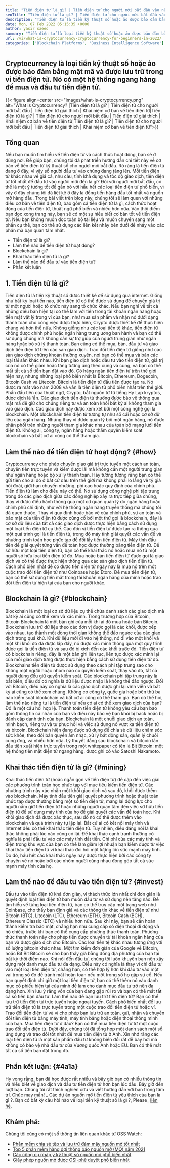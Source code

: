 ```yaml
---
title: "Tiền điện tử là gì? | Tiền điện tử cho người mới bắt đầu vào năm 2022" 
seoTitle: "Tiền điện tử là gì? | Tiền điện tử cho người mới bắt đầu vào năm 2022" 
description: "Tiền điện tử là tiền kỹ thuật số hoặc ảo được bảo đảm bằng mật mã. Bài viết này là về tiền điện tử là gì? và tiền điện tử cho người mới bắt đầu." 
date: Mon, 07 Feb 2022 05:15:35 +0000
author: yasir saeed
summary: "Tiền điện tử là loại tiền kỹ thuật số hoặc ảo được bảo đảm bằng mật mã và được lưu trữ trong ví tiền điện tử. Đó là một hệ thống ngang hàng để mua & amp; Đầu tư tiền điện tử." 
url: /vi/what-is-cryptocurrency-cryptocurrency-for-beginners-in-2022/
categories: ['Blockchain Platforms', 'Business Intelligence Software']
---
```


## Cryptocurrency là loại tiền kỹ thuật số hoặc ảo được bảo đảm bằng mật mã và được lưu trữ trong ví tiền điện tử. Nó có một hệ thống ngang hàng để mua và đầu tư tiền điện tử.

{{< figure align=center src="images/what-is-cryptocurrency.png" alt="What is Cryptocurrency? |Tiền điện tử là gì? | Tiền điện tử cho người mới bắt đầu | Tiền điện tử giải thích | Khái niệm cơ bản về tiền điện tử|Tiền điện tử là gì? | Tiền điện tử cho người mới bắt đầu | Tiền điện tử giải thích | Khái niệm cơ bản về tiền điện tử|Tiền điện tử là gì? | Tiền điện tử cho người mới bắt đầu | Tiền điện tử giải thích | Khái niệm cơ bản về tiền điện tử">}}


##  **Tổng quan**  
Nếu bạn muốn tìm hiểu về tiền điện tử và cách thức hoạt động, bạn sẽ ở đúng nơi. Để giúp bạn, chúng tôi đã phát triển hướng dẫn chi tiết này về cơ bản về tiền điện tử kỹ thuật số cho người mới bắt đầu. Rõ ràng là tiền điện tử đang ở đây, vì vậy số người đầu tư vào chúng đang tăng lên.
Mỗi tiền điện tử khác nhau về giá cả, nhu cầu, tính khả dụng và tốc độ giao dịch, tiền điện tử tốt nhất để đầu tư vào người mới đến là gì? Đối với người mới bắt đầu, có thể là một ý tưởng tốt để gắn bó với hầu hết các loại tiền điện tử phổ biến, vì vậy ở đây chúng tôi đã liệt kê ở đây là đồng tiền hàng đầu tốt nhất và nguồn mở hàng đầu.
Trong bài viết trên blog này, chúng tôi sẽ làm quen với những điều cơ bản về tiền điện tử, bao gồm cả tiền điện tử là gì, cách thức hoạt động của tiền điện tử, thuật ngữ phổ biến và nhiều hơn nữa. Vào thời điểm bạn đọc xong trang này, bạn sẽ có một sự hiểu biết cơ bản tốt về tiền điện tử. Nếu bạn không muốn đọc toàn bộ tài liệu và muốn chuyển sang một phần cụ thể, bạn có thể sử dụng các liên kết nhảy bên dưới để nhảy vào các phần mà bạn quan tâm nhất.
  * Tiền điện tử là gì?
  * Làm thế nào để tiền điện tử hoạt động?
  * Blockchain là gì?
  * Khai thác tiền điện tử là gì?
  * Làm thế nào để đầu tư vào tiền điện tử?
  * Phần kết luận

## 1. Tiền điện tử là gì?
Tiền điện tử là tiền kỹ thuật số được thiết kế để sử dụng qua internet. Giống như bất kỳ loại tiền nào, tiền điện tử có thể được sử dụng để chuyển giá trị từ một người hoặc tổ chức này sang tổ chức khác. Nếu bạn nghĩ về tất cả những điều bạn hiện tại có thể làm với tiền trong tài khoản ngân hàng hoặc tiền mặt vật lý trong ví của bạn, như mua sản phẩm và nhận nó dưới dạng thanh toán cho công việc được thực hiện, Crypto được thiết kế để thực hiện chúng và hơn thế nữa.
Không giống như các loại tiền tệ khác, tiền điện tử không được chính phủ hoặc ngân hàng trung ương ban hành và bạn có thể sử dụng chúng mà không cần sự trợ giúp của người trung gian như ngân hàng hoặc bộ xử lý thanh toán.
Bạn cũng có thể mua, bán, đầu tư và giao dịch tiền điện tử trên các sàn giao dịch. Trao đổi tiền điện tử giống như các sàn giao dịch chứng khoán thường xuyên, nơi bạn có thể mua và bán các loại tài sản khác nhau. Khi bạn giao dịch hoặc đầu tư vào tiền điện tử, giá trị của nó có thể giảm hoặc tăng tương ứng theo cung và cung, và bạn có thể mất tất cả số tiền bạn đặt vào đó.
Có hàng ngàn tiền điện tử trên thế giới hiện nay, nhưng những loại phổ biến nhất là Bitcoin, Ethereum, Dogecoin, Bitcoin Cash và Litecoin. Bitcoin là tiền điện tử đầu tiên được tạo ra. Nó được ra mắt vào năm 2008 và vẫn là tiền điện tử phổ biến nhất trên thế giới.
Phần đầu tiên của thuật ngữ, Crypto, bắt nguồn từ từ tiếng Hy Lạp kryptos, được dịch là ‘ẩn. Các giao dịch tiền điện tử thường được bảo vệ thông qua mật mã để giữ cho chúng riêng tư và an toàn khỏi bất kỳ ai không tham gia vào giao dịch. Các giao dịch này được xem xét bởi một công nghệ gọi là blockchain.
Một blockchain tiền điện tử tương tự như sổ cái hoặc cơ sở dữ liệu của ngân hàng. Nhưng thay vì được quản lý bởi một ngân hàng, nó được phân phối trên những người tham gia khác nhau của toàn bộ mạng lưới tiền điện tử. Không ai, công ty, ngân hàng hoặc thẩm quyền kiểm soát blockchain và bất cứ ai cũng có thể tham gia.

## Làm thế nào để tiền điện tử hoạt động? {#how}

Cryptocurrency cho phép chuyển giao giá trị trực tuyến một cách an toàn, chuyển tiền trực tuyến và kiếm được lãi mà không cần một người trung gian như ngân hàng hoặc bộ xử lý thanh toán. Hãy tưởng tượng rằng bạn có thể gửi tiền cho ai đó ở bất cứ đâu trên thế giới mà không phải lo lắng về tỷ giá hối đoái, giới hạn chuyển nhượng, phí cao hoặc quy định của chính phủ. Tiền điện tử làm cho điều này có thể.
Nó sử dụng công nghệ phi tập trung trong đó các giao dịch giữa các đồng nghiệp xảy ra trực tiếp giữa chúng, thay vì được điều hành thông qua một cơ quan quản lý do ngân hàng hoặc chính phủ chỉ định, như với hệ thống ngân hàng truyền thống mà chúng tôi đã quen thuộc.
Thay vì quy định hoặc bảo vệ của chính phủ, sự an toàn và bảo mật của tiền điện tử được củng cố bởi một thứ gọi là blockchain, đây là cơ sở dữ liệu của tất cả các giao dịch được thực hiện bằng cách sử dụng một loại tiền điện tử cụ thể.
Các đơn vị tiền điện tử được tạo ra thông qua một quá trình gọi là tiền điện tử, trong đó máy tính giải quyết các vấn đề và phương trình toán học phức tạp để đổi lấy tiền tiền điện tử. Máy tính đầu tiên để giải quyết từng vấn đề toán học được thưởng bằng tiền điện tử.
Để sở hữu một loại tiền điện tử, bạn có thể khai thác nó hoặc mua nó từ một người sở hữu loại tiền điện tử đó. Mua hoặc bán tiền điện tử được gọi là giao dịch và có thể được thực hiện thông qua các sàn giao dịch tiền điện tử. Cách phổ biến nhất để có được tiền điện tử ngày nay là mua nó trên một cuộc trao đổi tiền điện tử như Coinbase hoặc Etoro. Để mua tiền điện tử, bạn có thể sử dụng tiền mặt trong tài khoản ngân hàng của mình hoặc trao đổi tiền điện tử hiện tại của bạn cho người khác.

## Blockchain là gì? {#blockchain}

Blockchain là một loại cơ sở dữ liệu cụ thể chứa danh sách các giao dịch mà bất kỳ ai cũng có thể xem và xác minh. Trong trường hợp của Bitcoin, Bitcoin Blockchain là một bản ghi của mỗi khi ai đó mua hoặc bán Bitcoin. Blockchain lưu trữ dữ liệu theo các đơn vị được gọi là các khối, được xếp vào nhau, tạo thành một dòng thời gian không thể đảo ngược của các giao dịch trong quá khứ. Khi dữ liệu mới đi vào hệ thống, nó đi vào một khối và một khi khối đó đã được lấp đầy, nó được xác minh thông qua một quy trình được gọi là tiền điện tử và sau đó bị xích đến các khối trước đó.
Tiền điện tử có blockchain riêng, đây là một bản ghi liên tục, liên tục được xác minh lại của mỗi giao dịch từng được thực hiện bằng cách sử dụng tiền điện tử đó. Blockchains tiền điện tử được sử dụng theo cách phi tập trung sao cho không một người hoặc nhóm nào có quyền kiểm soát, thay vào đó, tất cả người dùng đều giữ quyền kiểm soát. Các blockchain phi tập trung này là bất biến, điều đó có nghĩa là dữ liệu được nhập là không thể đảo ngược. Đối với Bitcoin, điều này có nghĩa là các giao dịch được ghi lại vĩnh viễn và bất kỳ ai cũng có thể xem chúng. Không có công ty, quốc gia hoặc bên thứ ba nào kiểm soát blockchain và bất cứ ai cũng có thể tham gia.
Bạn có thể hỏi, làm thế nào riêng tư là tiền điện tử nếu có ai có thể xem giao dịch của bạn? Đó là một câu hỏi hợp lệ. Thanh toán tiền điện tử không yêu cầu bạn bao gồm thông tin cá nhân của bạn và điều này bảo vệ bạn khỏi bị hack hoặc bị đánh cắp danh tính của bạn. Blockchain là một chuỗi giao dịch an toàn, minh bạch, riêng tư và tự phục hồi và việc sử dụng nó vượt xa tiền điện tử và bitcoin. Blockchain hiện đang được sử dụng để chia sẻ dữ liệu chăm sóc sức khỏe, theo dõi bản quyền âm nhạc, xử lý bất động sản, quản lý chuỗi cung ứng, và nhiều hơn nữa. Lý thuyết đằng sau blockchain và bitcoin lần đầu tiên xuất hiện trực tuyến trong một whitepaper có tên là Bit Bitcoin: một hệ thống tiền mặt điện tử ngang hàng, được ghi có vào Satoshi Nakamoto.‍

## Khai thác tiền điện tử là gì? {#mining}

Khai thác tiền điện tử (hoặc ngắn gọn về tiền điện tử) đề cập đến việc giải các phương trình toán học phức tạp với mục tiêu kiếm tiền điện tử. Các phương trình này xác nhận một khối giao dịch và sau đó, khối được thêm vào blockchain. Máy tính đầu tiên giải quyết phương trình hoặc thuật toán phức tạp được thưởng bằng một số tiền điện tử, mang lại động lực cho người nắm giữ tiền điện tử hoặc những người quan tâm đến việc sở hữu tiền điện tử để sử dụng máy tính của họ để giải quyết các vấn đề toán học.
Khi khối giao dịch đã được xác thực, sau đó nó có thể được thêm vào blockchain và quá trình này tự lặp lại. Bất cứ ai có kết nối máy tính và Internet đều có thể khai thác tiền điện tử. Tuy nhiên, điều đáng nói là khai thác không phải lúc nào cũng có lãi. Để khai thác cạnh tranh thường có nghĩa là phải đầu tư vào các máy tính đắt tiền. Chi phí của các máy tính và điện trong khu vực của bạn có thể làm giảm lợi nhuận bạn kiếm được từ việc khai thác tiền điện tử vì khai thác đòi hỏi một lượng lớn sức mạnh máy tính. Do đó, hầu hết các khai thác ngày nay được thực hiện bởi các công ty chuyên về nó hoặc bởi các nhóm người cùng nhau đóng góp tất cả sức mạnh máy tính của họ.

## Làm thế nào để đầu tư vào tiền điện tử? {#invest}

Đầu tư vào tiền điện tử khá đơn giản, vì thách thức lớn nhất chỉ đơn giản là quyết định loại tiền điện tử bạn muốn đầu tư và sử dụng nền tảng nào. Để tìm hiểu về từng loại tiền điện tử, bạn có thể truy cập một trang web như Coinbase, cho thấy bạn định giá và các thông tin khác về tiền điện tử như Bitcoin (BTC), Litecoin (LTC), Ethereum (ETH), Bitcoin Cash (BCH), Ethereum Classic (ETC) và nhiều hơn nữa.
Sau khi này, bạn sẽ cần hoàn thành kiểm tra bảo mật, chẳng hạn như cung cấp số điện thoại di động và hộ chiếu, trước khi bạn có thể cung cấp phương thức thanh toán. Phương thức thanh toán này cho phép tiền được chuyển từ tài khoản ngân hàng của bạn và được giao dịch cho Bitcoin. Các loại tiền tệ khác nhau tương ứng với số lượng bitcoin khác nhau. Một tìm kiếm đơn giản của Google về Bitcoin, hoặc Bit Bit Bitcoin sẽ cho bạn thấy giá bằng đồng địa phương của bạn tại bất kỳ thời điểm nào.
Khi nói đến đầu tư, chúng tôi luôn khuyên bạn nên xây dựng một danh mục đầu tư đa dạng. Điều này có nghĩa là thay vì chỉ đầu tư vào một loại tiền điện tử, chẳng hạn, có thể hợp lý hơn khi đầu tư vào một vài trong số đó để tránh mất hoàn toàn nếu một trong số họ gặp sự cố. Nếu bạn quyết định chỉ giữ một loại tiền điện tử, bạn có thể thêm nó vào danh mục cổ phiếu hiện tại của mình để làm cho danh mục đầu tư trở nên đa dạng hơn. Xin lưu ý rằng vốn của bạn đang gặp rủi ro và bạn có thể mất tất cả số tiền bạn đầu tư.
Làm thế nào để bạn lưu trữ tiền điện tử? Bạn có thể lưu trữ tiền điện tử trực tuyến hoặc ngoại tuyến. Cách phổ biến nhất để lưu trữ tiền điện tử là trực tuyến trong một cuộc trao đổi tiền điện tử hoặc ví. Trao đổi tiền điện tử và ví cho phép bạn lưu trữ an toàn, gửi, nhận và chuyển đổi tiền điện tử bằng máy tính, máy tính bảng hoặc điện thoại thông minh của bạn.
Mua tiền điện tử ở đâu? Bạn có thể mua tiền điện tử từ một cuộc trao đổi tiền điện tử. Dưới đây, chúng tôi đã tổng hợp một danh sách một số ứng dụng và trao đổi tốt nhất để mua tiền điện tử ở Anh. Xin nhớ rằng các loại tiền điện tử là một sản phẩm đầu tư không biến đổi rất dễ bay hơi mà không có bảo vệ nhà đầu tư của Vương quốc Anh hoặc EU. Bạn có thể mất tất cả số tiền bạn đặt trong đó.

##  **Phần kết luận:**   {#4a1a}

Hy vọng rằng, bạn đã học được rất nhiều và bây giờ bạn có nhiều thông tin và hiểu biết về giao dịch và đầu tư tiền điện tử hơn bạn lúc đầu. Bây giờ đến lượt bạn. Chúng tôi rất thích nghiên cứu và viết hướng dẫn với bạn trong tâm trí. Chúc may mắn!
_ Các dự án nguồn mở tiền điện tử yêu thích của bạn là gì ?. Bạn có bất kỳ câu hỏi nào về loại tiền kỹ thuật số là gì ?, Please_ [liên hệ][1].

## Khám phá:
Chúng tôi cũng có một số thông tin liên quan khác từ OSS Watch:
  * [Phần mềm chia sẻ tệp và lưu trữ đám mây nguồn mở tốt nhất][2]
  * [Top 5 phần mềm hàng đợi thông báo nguồn mở (MQ) năm 2021][3]
  * [Các công cụ pháp y kỹ thuật số nguồn mở phổ biến nhất][4]
  * [Giấy phép nguồn mở được OSI-phê duyệt phổ biến nhất][5]



 [1]: mailto:yasir.saeed@aspose.com
 [2]: https://products.containerize.com/backup-and-sync/
 [3]: https://blog.containerize.com/message-queue-software/top-5-open-source-message-queue-software-in-2021/
 [4]: https://blog.containerize.com/digital-forensic-tools/top-5-open-source-digital-forensic-tools-in-2021/
 [5]: https://blog.containerize.com/licenses-standards/top-5-most-popular-osi-approved-open-source-licenses-of-2021/
